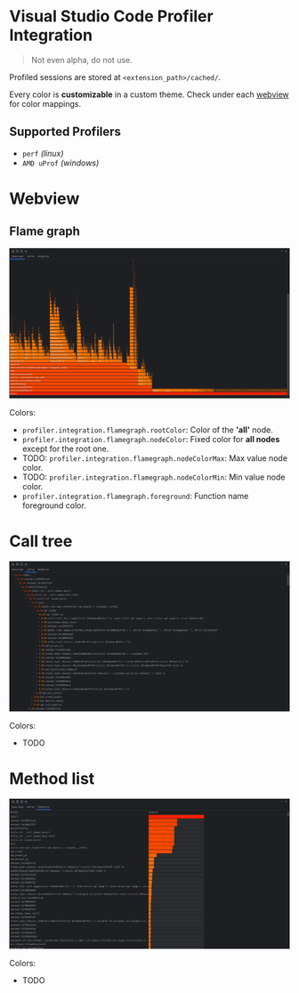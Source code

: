 # Visual Studio Code Profiler Integration

> Not even alpha, do not use.

Profiled sessions are stored at `<extension_path>/cached/`.

Every color is **customizable** in a custom theme. Check under each [webview](#Webview)
for color mappings.

## Supported Profilers

 - `perf` *(linux)*
 - `AMD uProf` *(windows)*

# Webview

## Flame graph

![flame-graph](./resources/flame-graph.png)

Colors:
 - `profiler.integration.flamegraph.rootColor`: Color of the **'all'** node.
 - `profiler.integration.flamegraph.nodeColor`: Fixed color for **all nodes**
   except for the root one.
 - TODO: `profiler.integration.flamegraph.nodeColorMax`: Max value node color.
 - TODO: `profiler.integration.flamegraph.nodeColorMin`: Min value node color.
 - `profiler.integration.flamegraph.foreground`: Function name foreground color.

# Call tree

![call-tree](./resources/call-tree.png)

Colors:
 - TODO

# Method list

![method-list](./resources/method-list.png)

Colors:
 - TODO